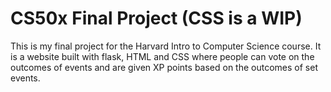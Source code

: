 # CS50x Final Project (CSS is a WIP)

This is my final project for the Harvard Intro to Computer Science course. It is a website built with flask, HTML and CSS where people can vote on the outcomes of events and are given XP points based on the outcomes of set events.
